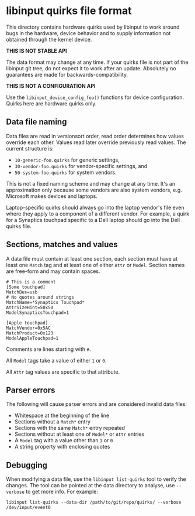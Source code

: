libinput quirks file format
===========================

This directory contains hardware quirks used by libinput to work around bugs
in the hardware, device behavior and to supply information not obtained
through the kernel device.

**THIS IS NOT STABLE API**

The data format may change at any time. If your quirks file is not part of
the libinput git tree, do not expect it to work after an update. Absolutely
no guarantees are made for backwards-compatibility.

**THIS IS NOT A CONFIGURATION API**

Use the `libinput_device_config_foo()` functions for device configuration.
Quirks here are hardware quirks only.

Data file naming
----------------

Data files are read in versionsort order, read order determines how values
override each other. Values read later override previously read values. The
current structure is:
- `10-generic-foo.quirks` for generic settings,
- `30-vendor-foo.quirks` for vendor-specific settings, and
- `50-system-foo.quirks` for system vendors.

This is not a fixed naming scheme and may change at any time. It's an
approximation only because some vendors are also system vendors, e.g.
Microsoft makes devices and laptops.

Laptop-specific quirks should always go into the laptop vendor's file even
where they apply to a component of a different vendor. For example, a quirk
for a Synaptics touchpad specific to a Dell laptop should go into the Dell
quirks file.

Sections, matches and values
----------------------------

A data file must contain at least one section, each section must have at
least one `Match` tag and at least one of either `Attr` or `Model`. Section
names are free-form and may contain spaces.

```
# This is a comment
[Some touchpad]
MatchBus=usb
# No quotes around strings
MatchName=*Synaptics Touchpad*
AttrSizeHint=50x50
ModelSynapticsTouchpad=1

[Apple touchpad]
MatchVendor=0x5AC
MatchProduct=0x123
ModelAppleTouchpad=1
```

Comments are lines starting with `#`.

All `Model` tags take a value of either `1` or `0`.

All `Attr` tag values are specific to that attribute.

Parser errors
-------------

The following will cause parser errors and are considered invalid data
files:

* Whitespace at the beginning of the line
* Sections without a `Match*` entry
* Sections with the same `Match*` entry repeated
* Sections without at least one of `Model*` or `Attr` entries
* A `Model` tag with a value other than `1` or `0`
* A string property with enclosing quotes

Debugging
---------

When modifying a data file, use the `libinput list-quirks` tool to
verify the changes. The tool can be pointed at the data directory to
analyse, use `--verbose` to get more info. For example:

```
libinput list-quirks --data-dir /path/to/git/repo/quirks/ --verbose /dev/input/event0
```
